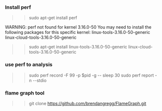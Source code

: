 ### Install perf
>> sudo apt-get install perf

WARNING: perf not found for kernel 3.16.0-50
You may need to install the following packages for this specific kernel:
    linux-tools-3.16.0-50-generic
    linux-cloud-tools-3.16.0-50-generic
    
>> sudo apt-get install linux-tools-3.16.0-50-generic linux-cloud-tools-3.16.0-50-generic

### use perf to analysis
>> sudo perf record -F 99 -p $pid -g -- sleep 30
>> sudo perf report -n --stdio

### flame graph tool
>> git clone https://github.com/brendangregg/FlameGraph.git
